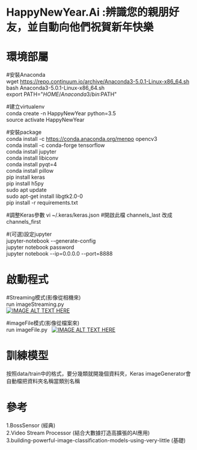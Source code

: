 # HappyNewYear.Ai :辨識您的親朋好友，並自動向他們祝賀新年快樂

# 環境部屬
#安裝Anaconda  
wget https://repo.continuum.io/archive/Anaconda3-5.0.1-Linux-x86_64.sh  
bash Anaconda3-5.0.1-Linux-x86_64.sh  
export PATH="$HOME/Anaconda3/bin:$PATH"  

#建立virtualenv  
conda create -n HappyNewYear python=3.5  
source activate HappyNewYear  

#安裝package   
conda install -c https://conda.anaconda.org/menpo opencv3  
conda install -c conda-forge tensorflow  
conda install jupyter  
conda install libiconv  
conda install pyqt=4  
conda install pillow  
pip install keras  
pip install h5py  
sudo apt update  
sudo apt-get install libgtk2.0-0  
pip install -r requirements.txt  

#調整Keras參數
vi ~/.keras/keras.json   #開啟此檔
channels_last 改成 channels_first  

#(可選)設定jupyter   
jupyter-notebook --generate-config  
jupyter notebook password  
jupyter notebook --ip=0.0.0.0 --port=8888  

# 啟動程式
#Streaming模式(影像從相機來)  
run imageStreaming.py  
[![IMAGE ALT TEXT HERE](http://img.youtube.com/vi/A3Z6aCFrGIo/0.jpg)](http://www.youtube.com/watch?v=A3Z6aCFrGIo)

#imageFile模式(影像從檔案來)  
run imageFile.py   
[![IMAGE ALT TEXT HERE](http://img.youtube.com/vi/iN_6Ya-e-IM&feature=youtu.be/0.jpg)](http://www.youtube.com/watch?v=iN_6Ya-e-IM&feature=youtu.be)

# 訓練模型
按照data/train中的格式，要分幾類就開幾個資料夾，Keras imageGenerator會自動檔把資料夾名稱當類別名稱  

# 參考  
1.BossSensor (經典)  
2.Video Stream Processor (結合大數據打造高擴張的AI應用)  
3.building-powerful-image-classification-models-using-very-little (基礎)
